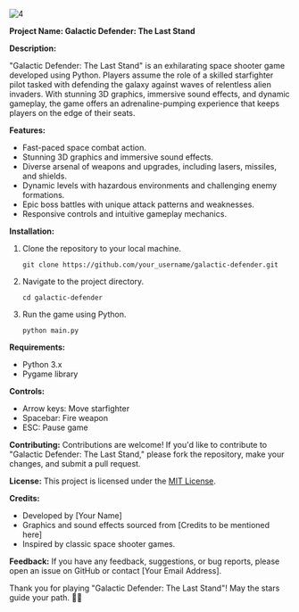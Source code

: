 ![4](https://github.com/gauravcode73/Python-Game/assets/147268484/aae19d7c-b488-4748-9eec-734e883e7da6)


**Project Name: Galactic Defender: The Last Stand**

**Description:**

"Galactic Defender: The Last Stand" is an exhilarating space shooter game developed using Python. Players assume the role of a skilled starfighter pilot tasked with defending the galaxy against waves of relentless alien invaders. With stunning 3D graphics, immersive sound effects, and dynamic gameplay, the game offers an adrenaline-pumping experience that keeps players on the edge of their seats.

**Features:**
- Fast-paced space combat action.
- Stunning 3D graphics and immersive sound effects.
- Diverse arsenal of weapons and upgrades, including lasers, missiles, and shields.
- Dynamic levels with hazardous environments and challenging enemy formations.
- Epic boss battles with unique attack patterns and weaknesses.
- Responsive controls and intuitive gameplay mechanics.

**Installation:**
1. Clone the repository to your local machine.
   ```
   git clone https://github.com/your_username/galactic-defender.git
   ```
2. Navigate to the project directory.
   ```
   cd galactic-defender
   ```
3. Run the game using Python.
   ```
   python main.py
   ```

**Requirements:**
- Python 3.x
- Pygame library

**Controls:**
- Arrow keys: Move starfighter
- Spacebar: Fire weapon
- ESC: Pause game

**Contributing:**
Contributions are welcome! If you'd like to contribute to "Galactic Defender: The Last Stand," please fork the repository, make your changes, and submit a pull request.

**License:**
This project is licensed under the [MIT License](LICENSE).

**Credits:**
- Developed by [Your Name]
- Graphics and sound effects sourced from [Credits to be mentioned here]
- Inspired by classic space shooter games.

**Feedback:**
If you have any feedback, suggestions, or bug reports, please open an issue on GitHub or contact [Your Email Address].

Thank you for playing "Galactic Defender: The Last Stand"! May the stars guide your path. 🚀🌌
